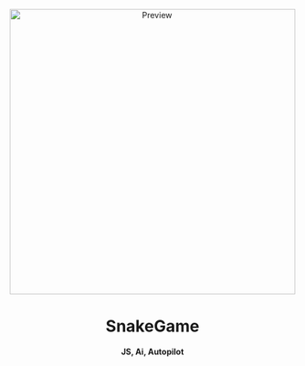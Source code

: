 <div align="center">
    <br>    
    <img 
        alt="Preview"
        src="https://github.com/iFrosta/Projects/blob/master/SnakeGame/img/SnakePreview.png"
        width=500px
    />
  <h1>SnakeGame</h1>
  <strong>JS, Ai, Autopilot</strong>
</div>
